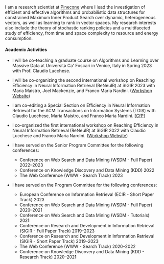 I am a research scientist at [Pinecone](https://pinecone.io) where I lead the investigation
of efficient and effective algorithms and probabilistic data structures for constrained Maximum Inner Product Search over dynamic, heterogeneous vectors, as well as learning to rank in vector spaces.
My research interests also include the theory of stochastic ranking policies
and a multifaceted study of efficiency, from time and space complexity to
resource and energy consumption.


#### Academic Activities

+ I will be co-teaching a graduate course on Algorithms and Learning over Massive Data at Università Ca' Foscari in Venice, Italy in Spring 2023 with Prof. Claudio Lucchese.
+ I will be co-organizing the second international workshop on Reaching Efficiency in Neural Information Retrieval (ReNeuIR) at SIGIR 2023 with Maria Maistro, Joel Mackenzie, and Franco Maria Nardini. ([Workshop Website](https://reneuir.org/)) 

+ I am co-editing a Special Section on Efficiency in Neural Information Retrieval for the ACM Transactions on Information Systems (TOIS) with Claudio Lucchese, Maria Maistro, and Franco Maria Nardini. [[CfP](https://dl.acm.org/pb-assets/static_journal_pages/tois/pdf/TOIS-SI-EfficiencyNIR-CFP-1659118130873.pdf)]
+ I co-organized the first international workshop on Reaching Efficiency in Neural Information Retrieval (ReNeuIR) at SIGIR 2022 with Claudio Lucchese and Franco Maria Nardini. ([Workshop Website](https://reneuir.org/))

+ I have served on the Senior Program Committee for the following conferences:
  + Conference on Web Search and Data Mining (WSDM - Full Paper) 2022–2023
  + Conference on Knowledge Discovery and Data Mining (KDD) 2022
  + The Web Conference (WWW - Search Track) 2023

+ I have served on the Program Committee for the following conferences:
  + European Conference on Information Retrieval (ECIR - Short Paper Track)
    2023
  + Conference on Web Search and Data Mining (WSDM - Full Paper) 2020–2021
  + Conference on Web Search and Data Mining (WSDM - Tutorials) 2021
  + Conference on Research and Development in Information Retrieval (SIGIR -
    Full Paper Track) 2019–2023
  + Conference on Research and Development in Information Retrieval (SIGIR -
    Short Paper Track) 2019–2023
  + The Web Conference (WWW - Search Track) 2020–2022
  + Conference on Knowledge Discovery and Data Mining (KDD - Research Track)
    2020–2021
